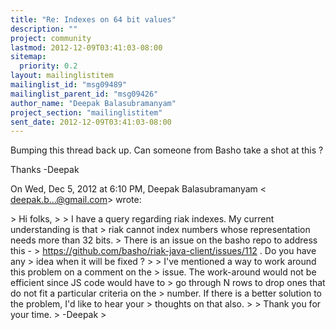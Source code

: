 ```yaml
---
title: "Re: Indexes on 64 bit values"
description: ""
project: community
lastmod: 2012-12-09T03:41:03-08:00
sitemap:
  priority: 0.2
layout: mailinglistitem
mailinglist_id: "msg09489"
mailinglist_parent_id: "msg09426"
author_name: "Deepak Balasubramanyam"
project_section: "mailinglistitem"
sent_date: 2012-12-09T03:41:03-08:00
---
```



Bumping this thread back up. Can someone from Basho take a shot at this ?

Thanks
-Deepak


On Wed, Dec 5, 2012 at 6:10 PM, Deepak Balasubramanyam &lt;
deepak.b...@gmail.com&gt; wrote:

&gt; Hi folks,
&gt;
&gt; I have a query regarding riak indexes. My current understanding is that
&gt; riak cannot index numbers whose representation needs more than 32 bits.
&gt; There is an issue on the basho repo to address this -
&gt; https://github.com/basho/riak-java-client/issues/112 . Do you have any
&gt; idea when it will be fixed ?
&gt;
&gt; I've mentioned a way to work around this problem on a comment on the
&gt; issue. The work-around would not be efficient since JS code would have to
&gt; go through N rows to drop ones that do not fit a particular criteria on the
&gt; number. If there is a better solution to the problem, I'd like to hear your
&gt; thoughts on that also.
&gt;
&gt; Thank you for your time.
&gt; -Deepak
&gt;
